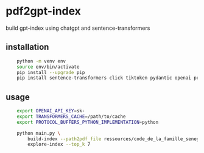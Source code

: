 # pdf2gpt-index
build gpt-index using chatgpt and sentence-transformers

## installation 

```bash
    python -m venv env 
    source env/bin/activate
    pip install --upgrade pip
    pip install sentence-transformers click tiktoken pydantic openai protobuf
```

## usage 

```bash
    export OPENAI_API_KEY=sk-
    export TRANSFORMERS_CACHE=/path/to/cache
    export PROTOCOL_BUFFERS_PYTHON_IMPLEMENTATION=python
```

```bash
    python main.py \ 
        build-index --path2pdf_file ressources/code_de_la_famille_senegal.pdf --model_name 'Sahajtomar/french_semantic'\ 
        explore-index --top_k 7
```